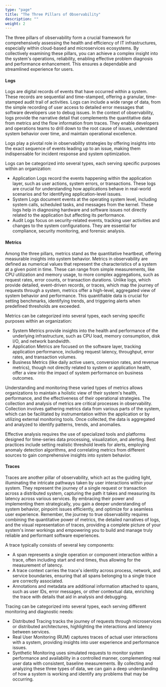 ```yaml
---
type: "page"
title: "The Three Pillars of Observability"
description: ""
weight: 2
---
```


The three pillars of observability form a crucial framework for comprehensively assessing the health and efficiency of IT infrastructures, especially within cloud-based and microservices ecosystems. By collectively examining these pillars, you can achieve a complex insight into the system's operations, reliability, enabling effective problem diagnosis and performance enhancement. This ensures a dependable and streamlined experience for users.

#### **Logs**
Logs are digital records of events that have occurred within a system. These records are sequential and time-stamped, offering a granular, time-stamped audit trail of activities. Logs can include a wide range of data, from the simple recording of user access to detailed error messages that software developers use to debug issues. In the context of observability, logs provide the narrative detail that complements the quantitative data from metrics and the flow information from traces. They enable developers and operations teams to drill down to the root cause of issues, understand system behavior over time, and maintain operational excellence.

Logs play a pivotal role in observability strategies by offering insights into the exact sequence of events leading up to an issue, making them indispensable for incident response and system optimization.

Logs can be categorized into several types, each serving specific purposes within an organization:

- Application Logs record the events happening within the application layer, such as user actions, system errors, or transactions. These logs are crucial for understanding how applications behave in real-world scenarios and for identifying application-level issues.
- System Logs document events at the operating system level, including system calls, scheduled tasks, and messages from the kernel. These logs help in diagnosing hardware and software issues not directly related to the application but affecting its performance.
- Audit Logs focus on security-related events, tracking user activities and changes to the system configurations. They are essential for compliance, security monitoring, and forensic analysis.

#### **Metrics**

Among the three pillars, metrics stand as the quantitative heartbeat, offering measurable insights into system behavior. Metrics in observability are defined as numerical values that represent the characteristics of a system at a given point in time. These can range from simple measurements, like CPU utilization and memory usage, to more complex aggregations, such as request rates, error counts, or transaction durations. Unlike logs, which provide detailed, event-driven records, or traces, which map the journey of requests through a system, metrics offer a high-level, aggregated view of system behavior and performance. This quantifiable data is crucial for setting benchmarks, identifying trends, and triggering alerts when predefined thresholds are exceeded.

Metrics can be categorized into several types, each serving specific purposes within an organization:

- System Metrics provide insights into the health and performance of the underlying infrastructure, such as CPU load, memory consumption, disk I/O, and network bandwidth.
- Application Metrics are focused on the software layer, tracking application performance, including request latency, throughput, error rates, and transaction volumes.
- Business Metrics (like daily active users, conversion rates, and revenue metrics), though not directly related to system or application health, offer a view into the impact of system performance on business outcomes.

Understanding and monitoring these varied types of metrics allows organizations to maintain a holistic view of their system's health, performance, and the effectiveness of their operational strategies. The collection and analysis of metrics are critical processes in observability. Collection involves gathering metrics data from various parts of the system, which can be facilitated by instrumentation within the application or by utilizing external monitoring tools. Once collected, the data is aggregated and analyzed to identify patterns, trends, and anomalies.

Effective analysis requires the use of specialized tools and platforms designed for time-series data processing, visualization, and alerting. Best practices include setting realistic threshold levels for alerts, employing anomaly detection algorithms, and correlating metrics from different sources to gain comprehensive insights into system behavior.

#### **Traces**
Traces are another pillar of observability, which act as the guiding light, illuminating the intricate pathways taken by user interactions within your system. They represent the journey of a single request or transaction across a distributed system, capturing the path it takes and measuring its latency across various services. By embracing their power and implementing them strategically, you gain a deeper understanding of system behavior, pinpoint issues efficiently, and optimize for a seamless user experience. Remember, the journey to true observability requires combining the quantitative power of metrics, the detailed narratives of logs, and the visual representation of traces, providing a complete picture of your system's inner workings and empowering you to build and manage truly reliable and performant software experiences.

A trace typically consists of several key components:

- A span represents a single operation or component interaction within a trace, often including start and end times, thus allowing for the measurement of latency.
- A trace context carries the trace's identity across process, network, and service boundaries, ensuring that all spans belonging to a single trace are correctly associated.
- Annotations and metadata are additional information attached to spans, such as user IDs, error messages, or other contextual data, enriching the trace with details that aid in analysis and debugging.

Tracing can be categorized into several types, each serving different monitoring and diagnostic needs:

- Distributed Tracing tracks the journey of requests through microservices or distributed architectures, highlighting the interactions and latency between services.
- Real User Monitoring (RUM) captures traces of actual user interactions with a system, providing insights into user experience and performance issues.
- Synthetic Monitoring uses simulated requests to monitor system performance and availability in a controlled manner, complementing real user data with consistent, baseline measurements.
By collecting and analyzing these three types of data, we can gain a deep understanding of how a system is working and identify any problems that may be occurring.
